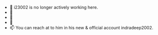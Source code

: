- 👋 i23002 is no longer actively working here. 
- 👀 
- 🌱
- 💞️
- 📫 You can reach at to him in his new & official account indradeep2002.

<!---
i23002/i23002 is a ✨ special ✨ repository because its `README.md` (this file) appears on your GitHub profile.
You can click the Preview link to take a look at your changes.
--->

